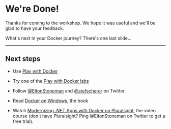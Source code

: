 # We're Done!

Thanks for coming to the workshop. We hope it was useful and we'll be glad to have your feedback.

What's next in your Docker journey? There's one last slide...

---

## Next steps

- Use [Play with Docker](https://labs.play-with-docker.com/)

- Try one of the [Play with Docker labs](http://training.play-with-docker.com/)

- Follow [@EltonStoneman](https://twitter.com/EltonStoneman) and [@stefscherer](https://twitter.com/stefscherer) on Twitter

- Read [Docker on Windows](https://www.amazon.co.uk/Docker-Windows-Elton-Stoneman/dp/1785281658), the book

- Watch [Modernizing .NET Apps with Docker on Pluralsight](https://pluralsight.pxf.io/c/1197078/424552/7490?u=https%3A%2F%2Fwww.pluralsight.com%2Fcourses%2Fmodernizing-dotnet-framework-apps-docker), the video course (don't have Pluralsight? Ping @EltonStoneman on Twitter to get a free trial).
